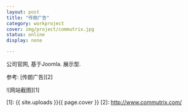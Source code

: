 ```yaml
---
layout: post 
title: "传朗广告"
category: workproject
cover: img/project/commutrix.jpg
status: online
display: none

---
```



公司官网, 基于Joomla. 展示型.

参考: [传朗广告][2]

![网站截图][1]


  [1]: {{ site.uploads }}{{ page.cover }}
  [2]: http://www.commutrix.com/
